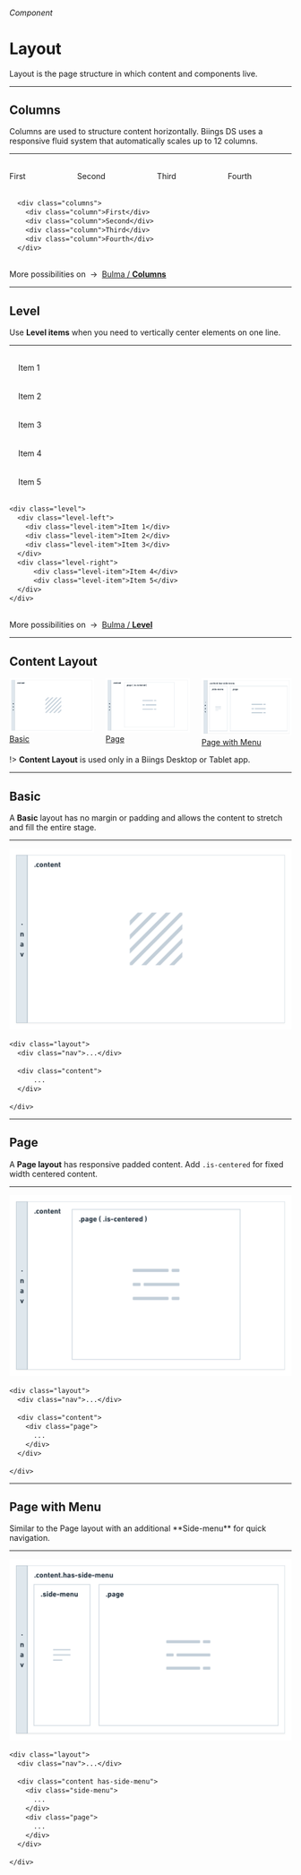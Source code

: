 <h6 class="subtitle is-5 has-text-grey">Component</h6><h1 class="title is-1 has-text-weight-bold">Layout</h1>
<p class="subtitle is-5">
    <span class="has-text-weight-semibold">Layout</span> is the page structure in which content and components live.
</p>

<hr class="is-large is-visible">

<h2 class="title is-4">Columns</h2>

Columns are used to structure content horizontally. Biings DS uses a responsive fluid system that automatically scales up to 12 columns.

<hr class="is-small">

<div class="box is-well is-marginless is-relaxed">
  <div class="columns has-text-white has-text-centered">
      <div class="column">
        <div class="message has-background-orange-light has-text-weight-semibold"><br>First<br><br></div>
      </div>
      <div class="column">
        <div class="message has-background-pink-light has-text-weight-semibold"><br>Second<br><br></div>
      </div>
      <div class="column">
        <div class="message has-background-turquoise has-text-weight-semibold"><br>Third<br><br></div>
      </div>
      <div class="column">
        <div class="message has-background-cyan has-text-weight-semibold"><br>Fourth<br><br></div>
      </div>
    </div>
  </div>
  
      <div class="columns">
        <div class="column">First</div>
        <div class="column">Second</div>
        <div class="column">Third</div>
        <div class="column">Fourth</div>
      </div>

<br>
<div class="box is-bordered">
    More possibilities on &nbsp;→&nbsp; <a href="https://bulma.io/documentation/columns/" target="blank">Bulma / <strong>Columns</strong></a>
</div>
  
<hr class="is-large is-visible">
<h2 class="title is-4">Level</h2>

Use **Level items** when you need to vertically center elements on one line.

<hr class="is-small">

<div class="box is-well is-marginless is-relaxed">
  <div class="level has-text-white">
    <div class="level-left">
      <div class="level-item"><div class="message has-background-red has-text-weight-semibold"><br>&nbsp; &nbsp; Item 1 &nbsp; &nbsp;<br><br></div></div>
      <div class="level-item"><div class="message has-background-red-light has-text-weight-semibold"><br>&nbsp; &nbsp; Item 2 &nbsp; &nbsp;<br><br></div></div>
      <div class="level-item"><div class="message has-background-red-lighter has-text-weight-semibold"><br>&nbsp; &nbsp; Item 3 &nbsp; &nbsp;<br><br></div></div>
    </div>
    <div class="level-right">
        <div class="level-item"><div class="message has-background-green-light has-text-weight-semibold"><br>&nbsp; &nbsp; Item 4 &nbsp; &nbsp;<br><br></div></div>
        <div class="level-item"><div class="message has-background-green has-text-weight-semibold"><br>&nbsp; &nbsp; Item 5 &nbsp; &nbsp;<br><br></div></div>
    </div>
  </div>
</div>

    <div class="level">
      <div class="level-left">
        <div class="level-item">Item 1</div>
        <div class="level-item">Item 2</div>
        <div class="level-item">Item 3</div>
      </div>
      <div class="level-right">
          <div class="level-item">Item 4</div>
          <div class="level-item">Item 5</div>
      </div>
    </div>

<br>
<div class="box is-bordered">
    More possibilities on &nbsp;→&nbsp; <a href="https://bulma.io/documentation/layout/level/" target="blank">Bulma / <strong>Level</strong></a>
</div>

<hr class="is-large is-visible">
<h2 class="title is-4">Content Layout</h2>

<div class="columns has-text-centered">
  <div class="column is-4"><img src="media/layout_1.png"><a href="#/layout?id=basic">Basic</a></div>
  <div class="column is-4"><img src="media/layout_2.png"><a href="#/layout?id=page">Page</a></div>
  <div class="column is-4"><img src="media/layout_3.png"><a href="#/layout?id=menu">Page with Menu</a></div>
</div>

!> **Content Layout** is used only in a Biings Desktop or Tablet app.

<hr class="is-small">

<a id="basic"></a>

<h2 class="title is-5">Basic</h2>

A **Basic** layout has no margin or padding and allows the content to stretch and fill the entire stage.

<hr class="is-small">

<div class="box is-well is-marginless"><img src="media/layout_1.png"></div>

    <div class="layout">
      <div class="nav">...</div>

      <div class="content">
          ...
      </div>

    </div>
<a id="page"></a>
<hr>

<h2 class="title is-5">Page</h2>

A **Page layout** has responsive padded content. Add `.is-centered` for fixed width centered content.

<hr class="is-small">

<div class="box is-well is-marginless"><img src="media/layout_2.png"></div>

    <div class="layout">
      <div class="nav">...</div>

      <div class="content">
        <div class="page">
          ...
        </div>
      </div>

    </div>
<a id="menu"></a>

<hr>
<h2 class="title is-5">Page with Menu</h2>
Similar to the Page layout with an additional **Side-menu** for quick navigation.

<hr class="is-small">

<div class="box is-well is-marginless"><img src="media/layout_3.png"></div>

    <div class="layout">
      <div class="nav">...</div>

      <div class="content has-side-menu">
        <div class="side-menu">
          ...
        </div>
        <div class="page">
          ...
        </div>
      </div>

    </div>
